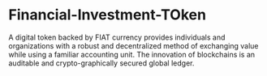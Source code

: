 # Financial-Investment-TOken
A digital token backed by FIAT currency provides individuals and organizations with a robust and decentralized method of exchanging value while using a familiar accounting unit. The innovation of blockchains is an auditable and crypto-graphically secured global ledger.
